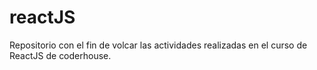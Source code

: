 # reactJS
Repositorio con el fin de volcar las actividades realizadas en el curso de ReactJS de coderhouse. 
